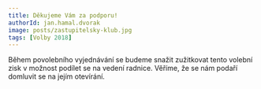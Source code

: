 ```yaml
---
title: Děkujeme Vám za podporu!
authorId: jan.hamal.dvorak
image: posts/zastupitelsky-klub.jpg
tags: [Volby 2018]
---
```


Během povolebního vyjednávání se budeme snažit zužitkovat tento volební zisk v možnost podílet se na vedení radnice. Věříme, že se nám podaří domluvit se na jejím otevírání.
